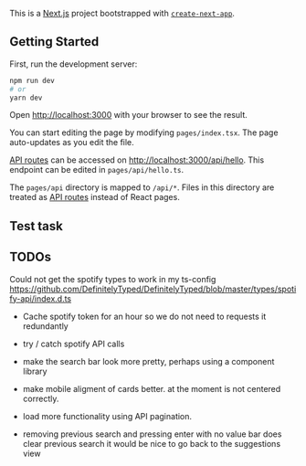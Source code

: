 This is a [Next.js](https://nextjs.org/) project bootstrapped with [`create-next-app`](https://github.com/vercel/next.js/tree/canary/packages/create-next-app).

## Getting Started

First, run the development server:

```bash
npm run dev
# or
yarn dev
```

Open [http://localhost:3000](http://localhost:3000) with your browser to see the result.

You can start editing the page by modifying `pages/index.tsx`. The page auto-updates as you edit the file.

[API routes](https://nextjs.org/docs/api-routes/introduction) can be accessed on [http://localhost:3000/api/hello](http://localhost:3000/api/hello). This endpoint can be edited in `pages/api/hello.ts`.

The `pages/api` directory is mapped to `/api/*`. Files in this directory are treated as [API routes](https://nextjs.org/docs/api-routes/introduction) instead of React pages.

## Test task



## TODOs

Could not get the spotify types to work in my ts-config
https://github.com/DefinitelyTyped/DefinitelyTyped/blob/master/types/spotify-api/index.d.ts

- Cache spotify token for an hour so we do not need to requests it redundantly

- try / catch spotify API calls

- make the search bar look more pretty, perhaps using a component library 

- make mobile aligment of cards better. at the moment is not centered correctly.

- load more functionality using API pagination.

- removing previous search and pressing enter with no value bar does clear previous search it would be nice to go back to the suggestions view

